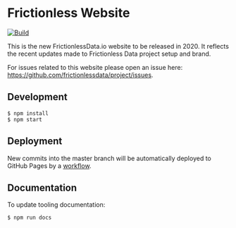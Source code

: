 # Frictionless Website

[![Build](https://img.shields.io/github/workflow/status/frictionlessdata/website/general/main)](https://github.com/frictionlessdata/website/actions)

This is the new FrictionlessData.io website to be released in 2020. It reflects the recent updates made to Frictionless Data project setup and brand.

For issues related to this website please open an issue here: https://github.com/frictionlessdata/project/issues.

## Development

```console
$ npm install
$ npm start
```

## Deployment

New commits into the master branch will be automatically deployed to GitHub Pages by a [workflow](.github/workflows/main.yml).

## Documentation

To update tooling documentation:

```console
$ npm run docs
```

